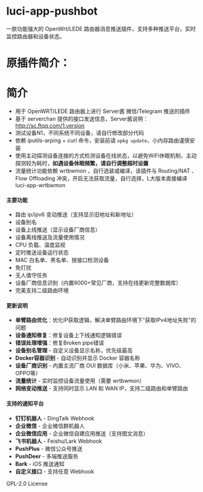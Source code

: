 # luci-app-pushbot

一款功能强大的 OpenWrt/LEDE 路由器消息推送插件，支持多种推送平台，实时监控路由器和设备状态。


# 原插件简介：

# 简介
- 用于 OpenWRT/LEDE 路由器上进行 Server酱 微信/Telegram 推送的插件
- 基于 serverchan 提供的接口发送信息，Server酱说明：http://sc.ftqq.com/1.version
- 测试设备N1，不同系统不同设备，请自行修改部分代码
- 依赖 iputils-arping + curl 命令，安装前请 `opkg update`，小内存路由谨慎安装
- 使用主动探测设备连接的方式检测设备在线状态，以避免WiFi休眠机制，主动探测较为耗时，**如遇设备休眠频繁，请自行调整超时设置**
- 流量统计功能依赖 wrtbwmon ，自行选装或编译，该插件与 Routing/NAT 、Flow Offloading 冲突，开启无法获取流量，自行选择，L大版本直接编译 luci-app-wrtbwmon

#### 主要功能
- 路由 ip/ipv6 变动推送（支持显示旧地址和新地址）
- 设备别名
- 设备上线推送（显示设备厂商信息）
- 设备离线推送及流量使用情况
- CPU 负载、温度监视
- 定时推送设备运行状态
- MAC 白名单、黑名单、按接口检测设备
- 免打扰
- 无人值守任务
- 设备厂商信息识别（内置9000+常见厂商，支持在线更新完整数据库）
- 完美支持二级路由环境

#### 更新说明 

- **单臂路由优化**：优化IP获取逻辑，解决单臂路由环境下"获取IPv4地址失败"的问题
- **设备通知修复**：修复设备上下线通知逻辑错误
- **错误处理增强**：修复Broken pipe错误
- **设备别名管理** - 自定义设备显示名称，优先级最高
- **Docker容器识别** - 自动识别并显示 Docker 容器名称
- **设备厂商识别** - 内置主流厂商 OUI 数据库（小米、苹果、华为、VIVO、OPPO等）
- **流量统计** - 实时监控设备流量使用（需要 wrtbwmon）
- **网络变动推送** - 支持同时显示 LAN 和 WAN IP，支持二级路由和单臂路由


#### 支持的通知平台

- **钉钉机器人** - DingTalk Webhook
- **企业微信** - 企业微信群机器人
- **企业微信应用** - 企业微信自建应用推送（支持图文消息）
- **飞书机器人** - Feishu/Lark Webhook
- **PushPlus** - 微信公众号推送
- **PushDeer** - 多端推送服务
- **Bark** - iOS 推送通知
- **自定义接口** - 支持任意 Webhook


GPL-2.0 License

